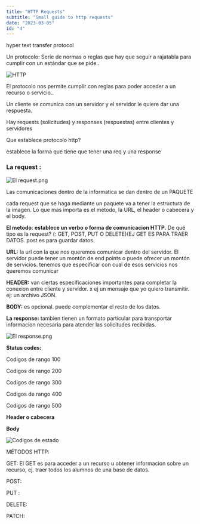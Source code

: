 ```yaml
---
title: "HTTP Requests"
subtitle: "Small guide to http requests"
date: "2023-03-05"
id: "4"
---
```



hyper text transfer protocol

Un protocolo: Serie de normas o reglas que hay que seguir a rajatabla para cumplir con un estándar que se pide..

![HTTP](/HTTP/1.png)


El protocolo nos permite cumplir con reglas para poder acceder a un recurso o servicio..

Un cliente se comunica con un servidor y el servidor le quiere dar una respuesta. 

Hay requests (solicitudes) y responses (respuestas) entre clientes y servidores 

Que establece protocolo http?

establece la forma que tiene que tener una req y una response

### **La request :**

![El request.png](/HTTP/2.png)

Las comunicaciones dentro de la informatica se dan dentro de un PAQUETE 

cada request que se haga mediante un paquete va a tener la estructura de la imagen. Lo que mas importa es el método, la URL, el header o cabecera y el body.

**El metodo**: **establece un verbo o forma de comunicacion HTTP.** De qué tipo es la request? (: GET, POST, PUT O DELETE)(EJ GET ES PARA TRAER DATOS. post es para guardar datos. 

**URL:** la url con la que nos queremos comunicar dentro del servidor. El servidor puede tener un montón de end points o puede ofrecer un montón de servicios. tenemos que especificar con cual de esos servicios nos queremos comunicar 

**HEADER:** van ciertas especificaciones importantes para completar la conexion entre cliente y servidor. x ej un mensaje que yo quiero transmitir. ej: un archivo JSON. 

**BODY:** es opcional. puede complementar el resto de los datos.

**La response:** tambien tienen un formato particular para transportar informacion necesaria para atender las solicitudes recibidas.

![El response.png](/HTTP/3.png)

**Status codes:** 

Codigos de rango 100

Codigos de rango 200

Codigos de rango 300

Codigos de rango 400

Codigos de rango 500

**Header o cabecera**

**Body**

![Codigos de estado](/HTTP/4.png)

MÉTODOS HTTP:

GET: El GET es para acceder a un recurso u obtener informacion sobre un recurso, ej. traer todos los alumnos de una base de datos. 

POST:

PUT :

DELETE:

PATCH: